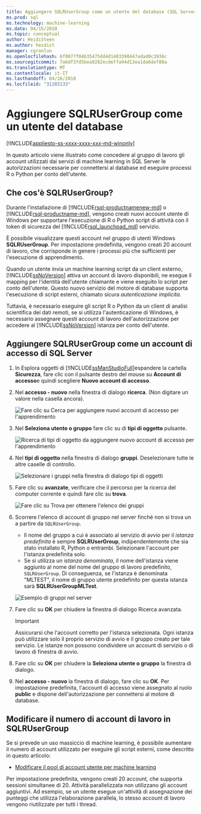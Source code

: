 ```yaml
---
title: Aggiungere SQLRUserGroup come un utente del database (SQL Server Machine Learning) | Documenti Microsoft
ms.prod: sql
ms.technology: machine-learning
ms.date: 04/15/2018
ms.topic: conceptual
author: HeidiSteen
ms.author: heidist
manager: cgronlun
ms.openlocfilehash: 6f0877f04b35475dd4d1403390447adad0c3936c
ms.sourcegitcommit: 7a6df3fd5bea9282ecdeffa94d13ea1da6def80a
ms.translationtype: MT
ms.contentlocale: it-IT
ms.lasthandoff: 04/16/2018
ms.locfileid: "31203133"
---
```

# <a name="add-sqlrusergroup-as-a-database-user"></a>Aggiungere SQLRUserGroup come un utente del database
[!INCLUDE[appliesto-ss-xxxx-xxxx-xxx-md-winonly](../../includes/appliesto-ss-xxxx-xxxx-xxx-md-winonly.md)]

In questo articolo viene illustrato come concedere al gruppo di lavoro gli account utilizzati dai servizi di machine learning in SQL Server le autorizzazioni necessarie per connettersi al database ed eseguire processi R o Python per conto dell'utente.

## <a name="what-is-sqlrusergroup"></a>Che cos'è SQLRUserGroup?

Durante l'installazione di [!INCLUDE[rsql-productnamenew-md](../../includes/rsql-productnamenew-md.md)] o [!INCLUDE[rsql-productname-md](../../includes/rsql-productname-md.md)], vengono creati nuovi account utente di Windows per supportare l'esecuzione di R o Python script di attività con il token di sicurezza del [!INCLUDE[rsql_launchpad_md](../../includes/rsql-launchpad-md.md)] servizio.

È possibile visualizzare questi account nel gruppo di utenti Windows **SQLRUserGroup**. Per impostazione predefinita, vengono creati 20 account di lavoro, che corrisponde in genere i processi più che sufficienti per l'esecuzione di apprendimento.

Quando un utente invia un machine learning script da un client esterno, [!INCLUDE[ssNoVersion](../../includes/ssnoversion-md.md)] attiva un account di lavoro disponibili, ne esegue il mapping per l'identità dell'utente chiamante e viene eseguito lo script per conto dell'utente. Questo nuovo servizio del motore di database supporta l'esecuzione di script esterni, chiamato sicura *autenticazione implicita*.

Tuttavia, è necessario eseguire gli script R o Python da un client di analisi scientifica dei dati remoti, se si utilizza l'autenticazione di Windows, è necessario assegnare questi account di lavoro dell'autorizzazione per accedere al [!INCLUDE[ssNoVersion](../../includes/ssnoversion-md.md)] istanza per conto dell'utente.

## <a name="add-sqlrusergroup-as-a-sql-server-login"></a>Aggiungere SQLRUserGroup come un account di accesso di SQL Server

1. In Esplora oggetti di [!INCLUDE[ssManStudioFull](../../includes/ssmanstudiofull-md.md)]espandere la cartella **Sicurezza**, fare clic con il pulsante destro del mouse su **Account di accesso**e quindi scegliere **Nuovo account di accesso**.

2. Nel **accesso - nuovo** nella finestra di dialogo **ricerca**. (Non digitare un valore nella casella ancora).
    
     ![Fare clic su Cerca per aggiungere nuovi account di accesso per l'apprendimento](media/implied-auth-login1.png "fare clic su Cerca per aggiungere nuovi account di accesso per machine learning")

3. Nel **Seleziona utente o gruppo** fare clic su di **tipi di oggetto** pulsante.

     ![Ricerca di tipi di oggetto da aggiungere nuovo account di accesso per l'apprendimento](media/implied-auth-login2.png "Cerca tipi di oggetto da aggiungere nuovo account di accesso per machine learning")

4. Nel **tipi di oggetto** nella finestra di dialogo **gruppi**. Deselezionare tutte le altre caselle di controllo.

     ![Selezionare i gruppi nella finestra di dialogo tipi di oggetti](media/implied-auth-login3.png "Seleziona gruppi nella finestra di dialogo tipi di oggetto")

4. Fare clic su **avanzate**, verificare che il percorso per la ricerca del computer corrente e quindi fare clic su **trova**.

     ![Fare clic su Trova per ottenere l'elenco dei gruppi](media/implied-auth-login4.png "fare clic su Trova per ottenere l'elenco dei gruppi")

5. Scorrere l'elenco di account di gruppo nel server finché non si trova un a partire da `SQLRUserGroup`.
    
    + Il nome del gruppo a cui è associato al servizio di avvio per il _istanza predefinita_ è sempre **SQLRUserGroup**, indipendentemente che sia stato installato R, Python o entrambi. Selezionare l'account per l'istanza predefinita solo.
    + Se si utilizza un _istanza denominata_, il nome dell'istanza viene aggiunto al nome del nome del gruppo di lavoro predefinito, `SQLRUserGroup`. Di conseguenza, se l'istanza è denominata "MLTEST", il nome di gruppo utente predefinito per questa istanza sarà **SQLRUserGroupMLTest**.
 
     ![Esempio di gruppi nel server](media/implied-auth-login5.png "esempio di gruppi nel server")
   
5. Fare clic su **OK** per chiudere la finestra di dialogo Ricerca avanzata.

    > [!IMPORTANT]
    > Assicurarsi che l'account corretto per l'istanza selezionata. Ogni istanza può utilizzare solo il proprio servizio di avvio e il gruppo creato per tale servizio. Le istanze non possono condividere un account di servizio o di lavoro di finestra di avvio.

6. Fare clic su **OK** per chiudere la **Seleziona utente o gruppo** la finestra di dialogo.

7. Nel **accesso - nuovo** la finestra di dialogo, fare clic su **OK**. Per impostazione predefinita, l'account di accesso viene assegnato al ruolo **public** e dispone dell'autorizzazione per connettersi al motore di database.

## <a name="change-the-number-of-worker-accounts-in-sqlrusergroup"></a>Modificare il numero di account di lavoro in SQLRUserGroup

Se si prevede un uso massiccio di machine learning, è possibile aumentare il numero di account utilizzato per eseguire gli script esterni, come descritto in questo articolo: 

+ [Modificare il pool di account utente per machine learning](modify-the-user-account-pool-for-sql-server-r-services.md)

Per impostazione predefinita, vengono creati 20 account, che supporta sessioni simultanee di 20. Attività parallelizzata non utilizzano gli account aggiuntivi. Ad esempio, se un utente esegue un'attività di assegnazione dei punteggi che utilizza l'elaborazione parallela, lo stesso account di lavoro vengono riutilizzate per tutti i thread.
